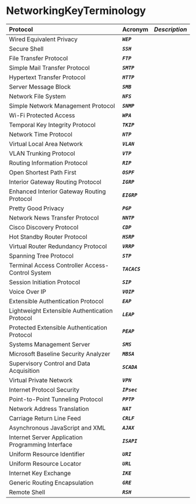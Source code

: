 # NetworkingKeyTerminology
| **Protocol**                        | **Acronym**                           | ***Description***                   |
| :---------------------------------- | :----------------------------------- | :----------------------------------- |
| Wired Equivalent Privacy |  ***`WEP`*** | |
| Secure Shell | ***`SSH`*** |  |
| File Transfer Protocol | ***`FTP`*** |  |
| Simple Mail Transfer Protocol | ***`SMTP`*** |  |
| Hypertext Transfer Protocol | ***`HTTP`*** |  |
| Server Message Block | ***`SMB`*** |  |
| Network File System | ***`NFS`*** |  |
| Simple Network Management Protocol | ***`SNMP`*** |  |
| Wi-Fi Protected Access | ***`WPA`*** |  |
| Temporal Key Integrity Protocol | ***`TKIP`*** |  |
| Network Time Protocol | ***`NTP`*** |  |
| Virtual Local Area Network | ***`VLAN`*** |  |
| VLAN Trunking Protocol | ***`VTP`*** |  |
| Routing Information Protocol | ***`RIP`*** |  |
| Open Shortest Path First | ***`OSPF`*** |  |
| Interior Gateway Routing Protocol | ***`IGRP`*** |  |
| Enhanced Interior Gateway Routing Protocol | ***`EIGRP`*** |  |
| Pretty Good Privacy | ***`PGP`*** |  |
| Network News Transfer Protocol | ***`NNTP`*** |  |
| Cisco Discovery Protocol | ***`CDP`*** |  |
| Hot Standby Router Protocol | ***`HSRP`*** |  |
| Virtual Router Redundancy Protocol | ***`VRRP`*** |  |
| Spanning Tree Protocol | ***`STP`*** |  |
| Terminal Access Controller Access-Control System | ***`TACACS`*** |  |
| Session Initiation Protocol | ***`SIP`*** |  |
| Voice Over IP | ***`VOIP`*** |  |
| Extensible Authentication Protocol | ***`EAP`*** |  |
| Lightweight Extensible Authentication Protocol | ***`LEAP`*** |  |
| Protected Extensible Authentication Protocol | ***`PEAP`*** |  |
| Systems Management Server | ***`SMS`*** |  |
| Microsoft Baseline Security Analyzer | ***`MBSA`*** |  |
| Supervisory Control and Data Acquisition | ***`SCADA`*** |  |
| Virtual Private Network | ***`VPN`*** |  |
| Internet Protocol Security | ***`IPsec`*** |  |
| Point-to-Point Tunneling Protocol | ***`PPTP`*** |  |
| Network Address Translation | ***`NAT`*** |  |
| Carriage Return Line Feed 	 | ***`CRLF`*** |  |
| Asynchronous JavaScript and XML | ***`AJAX`*** |  |
| Internet Server Application Programming Interface | ***`ISAPI`*** |  |
| Uniform Resource Identifier | ***`URI`*** |  |
| Uniform Resource Locator | ***`URL`*** |  |
| Internet Key Exchange 	 | ***`IKE`*** |  |
| Generic Routing Encapsulation | ***`GRE`*** |  |
| Remote Shell | ***`RSH`*** |  |


